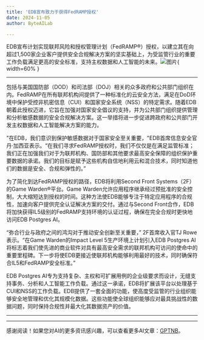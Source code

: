 ```yaml
---
title: 'EDB宣布致力于获得FedRAMP授权'
date: 2024-11-05
author: ByteAILab

---
```


EDB宣布计划实现联邦风险和授权管理计划（FedRAMP®）授权，以建立其在向超过1,500家企业客户提供安全合规解决方案的坚实基础上，为受监管行业的重要工作负载满足更高的安全标准，支持主权数据和人工智能的未来。![图片](https://ai-techpark.com/wp-content/uploads/2024/11/EDB-Annou-960x540.jpg){ width=60% }

---
包括与美国国防部（DOD）和司法部（DOJ）相关的众多政府和公共部门组织在内。FedRAMP在所有联邦机构间提供了一种标准化的云安全方法，满足在DoD环境中保护受控非机密信息（CUI）和国家安全系统（NSS）的特定需求。随着EDB朝着此授权迈进，它旨在加强对国家安全倡议的支持，并为公共部门组织提供管理和分析敏感数据的安全合规解决方案。这一举措将进一步促进跨政府和公共部门开发主权数据和人工智能解决方案的能力。

"在EDB，我们意识到保护敏感数据对于国家安全至关重要，"EDB首席信息安全官丹·加西亚表示。“在我们寻求FedRAMP授权时，我们不仅仅是在满足监管标准；我们正在加强我们对于为联邦机构、国防部和其他要求最高安全保障的组织保护重要数据的承诺。我们的目标是赋予这些机构自信地利用云和混合技术，同时知道他们的数据是安全、合规和弹性的。”

为了简化到达FedRAMP授权的路径，EDB将利用Second Front Systems（2F）的Game Warden®平台。Game Warden允许应用程序继承经过预批准的安全控制，大大缩短达到授权的时间。这种方法使EDB能够专注于特定应用程序的合规性，加速向客户提供完全认证解决方案的交付。通过与Second Front合作，EDB将加快获得IL5级别的FedRAMP支持环境的认证过程，确保在完全合规时更快地访问EDB Postgres AI。

“弥合行业与政府之间的鸿沟对于推动安全创新至关重要，” 2F首席收入官TJ Rowe表示。“在Game Warden的Impact Level 5生产环境上计划引入EDB Postgres AI将标志着我们使先进的商业软件对具有最高安全需求的联邦机构可访问的使命中的重要里程碑。下一步将使EDB更接近使联邦机构能够利用最好的技术，同时确保符合IL5和FedRAMP安全标准。”

EDB Postgres AI专为支持复杂、主权和可扩展用例的企业级要求而设计，无缝支持事务、分析和人工智能工作负载。通过这一承诺，EDB将扩展该平台以处理基于CUI和NSS的工作负载。EDB提供了一套全面的功能，使高度受监管的行业组织能够安全地管理和优化其规模化数据。这些功能使全球组织能够应对最具挑战性的数据问题，同时保持合规性并最大化其数据资产的价值。


---
---
感谢阅读！如果您对AI的更多资讯感兴趣，可以查看更多AI文章：[GPTNB](https://gptnb.com)。